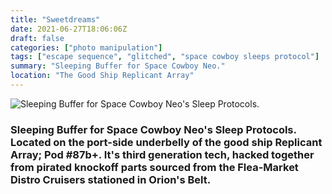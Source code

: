 ```yaml
---
title: "Sweetdreams"
date: 2021-06-27T18:06:06Z
draft: false
categories: ["photo manipulation"]
tags: ["escape sequence", "glitched", "space cowboy sleeps protocol"]
summary: "Sleeping Buffer for Space Cowboy Neo."
location: "The Good Ship Replicant Array"
---
```


![Sleeping Buffer for Space Cowboy Neo's Sleep Protocols.](/img/manip/sweetdreams.jpg)

### Sleeping Buffer for Space Cowboy Neo's Sleep Protocols. Located on the port-side underbelly of the good ship Replicant Array; Pod #87b+. It's third generation tech, hacked together from pirated knockoff parts sourced from the Flea-Market Distro Cruisers stationed in Orion's Belt.
